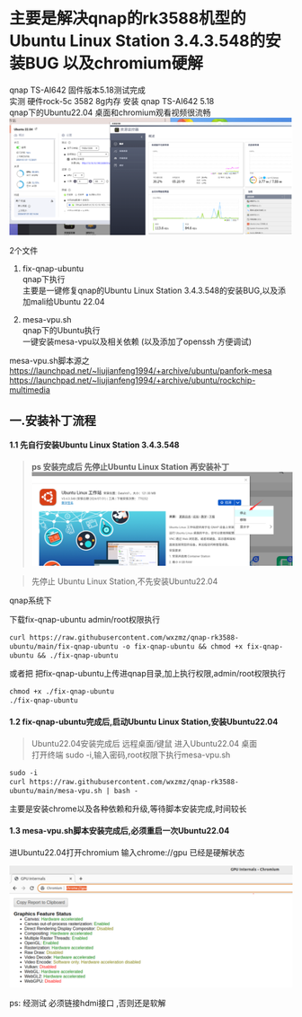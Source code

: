 # 主要是解决qnap的rk3588机型的Ubuntu Linux Station 3.4.3.548的安装BUG 以及chromium硬解
qnap TS-AI642 固件版本5.18测试完成   
实测 硬件rock-5c 3582 8g内存 安装 qnap TS-AI642 5.18  
qnap下的Ubuntu22.04 桌面和chromium观看视频很流畅  
![all](https://github.com/wxzmz/qnap-rk3588-ubuntu/blob/main/jpeg/all.jpg)   

2个文件

1. fix-qnap-ubuntu  
qnap下执行  
主要是一键修复qnap的Ubuntu Linux Station 3.4.3.548的安装BUG,以及添加mali给Ubuntu 22.04  

2. mesa-vpu.sh      
qnap下的Ubuntu执行  
一键安装mesa-vpu以及相关依赖 (以及添加了openssh 方便调试)  

mesa-vpu.sh脚本源之  
https://launchpad.net/~liujianfeng1994/+archive/ubuntu/panfork-mesa  
https://launchpad.net/~liujianfeng1994/+archive/ubuntu/rockchip-multimedia

## 一.安装补丁流程
####  1.1 先自行安装Ubuntu Linux Station 3.4.3.548  
>**ps 安装完成后 先停止Ubuntu Linux Station 再安装补丁**   
![stop](https://github.com/wxzmz/qnap-rk3588-ubuntu/blob/main/jpeg/stop.jpg)  

>先停止 Ubuntu Linux Station,不先安装Ubuntu22.04

qnap系统下

下载fix-qnap-ubuntu admin/root权限执行
```Shell 
curl https://raw.githubusercontent.com/wxzmz/qnap-rk3588-ubuntu/main/fix-qnap-ubuntu -o fix-qnap-ubuntu && chmod +x fix-qnap-ubuntu && ./fix-qnap-ubuntu
```

或者把
 把fix-qnap-ubuntu上传进qnap目录,加上执行权限,admin/root权限执行

```Shell 
chmod +x ./fix-qnap-ubuntu  
./fix-qnap-ubuntu
```
>
  
#### 1.2 fix-qnap-ubuntu完成后,启动Ubuntu Linux Station,安装Ubuntu22.04  
>Ubuntu22.04安装完成后 远程桌面/键鼠 进入Ubuntu22.04 桌面  
打开终端 sudo -i,输入密码,root权限下执行mesa-vpu.sh  
>
```Shell 
sudo -i  
curl https://raw.githubusercontent.com/wxzmz/qnap-rk3588-ubuntu/main/mesa-vpu.sh | bash -  
```
  
主要是安装chrome以及各种依赖和升级,等待脚本安装完成,时间较长    

#### 1.3 mesa-vpu.sh脚本安装完成后,必须重启一次Ubuntu22.04
进Ubuntu22.04打开chromium 输入chrome://gpu
已经是硬解状态    

![chrom](https://github.com/wxzmz/qnap-rk3588-ubuntu/blob/main/jpeg/chrom.jpg)

ps: 经测试 必须链接hdmi接口 ,否则还是软解



